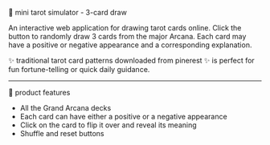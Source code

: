 🌙 mini tarot simulator - 3-card draw

An interactive web application for drawing tarot cards online.
Click the button to randomly draw 3 cards from the major Arcana. Each card may have a positive or negative appearance and a corresponding explanation.

✨ traditional tarot card patterns downloaded from pinerest
✨ is perfect for fun fortune-telling or quick daily guidance.

---

🎴 product features
- All the Grand Arcana decks
- Each card can have either a positive or a negative appearance
- Click on the card to flip it over and reveal its meaning
- Shuffle and reset buttons
